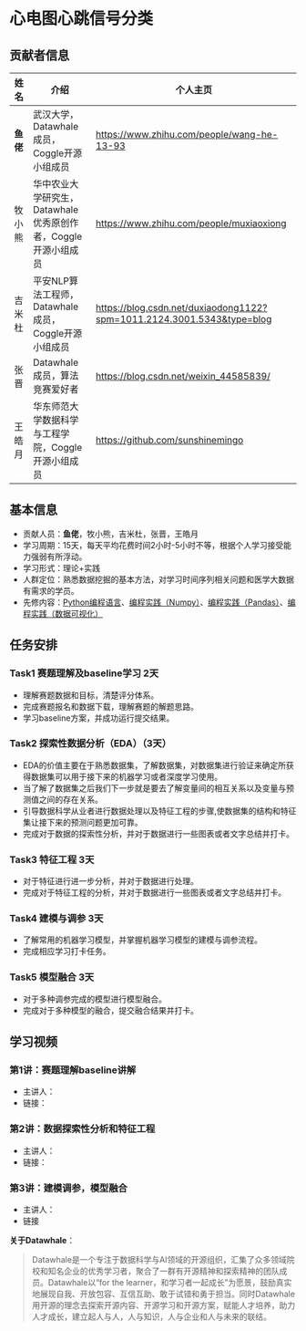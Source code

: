 # 心电图心跳信号分类

## 贡献者信息

| 姓名                 | 介绍                                | 个人主页                                  |
| -------------------- | ----------------------------------- | ----------------------------------------- |
| **鱼佬**                 | 武汉大学，Datawhale成员，Coggle开源小组成员                 | https://www.zhihu.com/people/wang-he-13-93         |
| 牧小熊               | 华中农业大学研究生，Datawhale优秀原创作者，Coggle开源小组成员  | https://www.zhihu.com/people/muxiaoxiong |
| 吉米杜               | 平安NLP算法工程师，Datawhale成员，Coggle开源小组成员         | https://blog.csdn.net/duxiaodong1122?spm=1011.2124.3001.5343&type=blog     |
| 张晋                 | Datawhale成员，算法竞赛爱好者                            |  https://blog.csdn.net/weixin_44585839/        |
| 王皓月               | 华东师范大学数据科学与工程学院，Coggle开源小组成员            |      https://github.com/sunshinemingo    |


## 基本信息

- 贡献人员：**鱼佬**，牧小熊，吉米杜，张晋，王皓月
- 学习周期：15天，每天平均花费时间2小时-5小时不等，根据个人学习接受能力强弱有所浮动。
- 学习形式：理论+实践
- 人群定位：熟悉数据挖掘的基本方法，对学习时间序列相关问题和医学大数据有需求的学员。
- 先修内容：[Python编程语言](https://github.com/datawhalechina/team-learning-program/tree/master/Python-Language)、[编程实践（Numpy）](https://github.com/datawhalechina/team-learning-program/tree/master/IntroductionToNumpy)、[编程实践（Pandas）](https://github.com/datawhalechina/team-learning-program/tree/master/IntroductionToPandas)、[编程实践（数据可视化）](https://github.com/datawhalechina/fantastic-matplotlib)


## 任务安排

### Task1 赛题理解及baseline学习 2天

- 理解赛题数据和目标，清楚评分体系。
- 完成赛题报名和数据下载，理解赛题的解题思路。
- 学习baseline方案，并成功运行提交结果。


### Task2 探索性数据分析（EDA）（3天）

- EDA的价值主要在于熟悉数据集，了解数据集，对数据集进行验证来确定所获得数据集可以用于接下来的机器学习或者深度学习使用。
- 当了解了数据集之后我们下一步就是要去了解变量间的相互关系以及变量与预测值之间的存在关系。
- 引导数据科学从业者进行数据处理以及特征工程的步骤,使数据集的结构和特征集让接下来的预测问题更加可靠。
- 完成对于数据的探索性分析，并对于数据进行一些图表或者文字总结并打卡。

### Task3 特征工程 3天

- 对于特征进行进一步分析，并对于数据进行处理。
- 完成对于特征工程的分析，并对于数据进行一些图表或者文字总结并打卡。

### Task4 建模与调参 3天

- 了解常用的机器学习模型，并掌握机器学习模型的建模与调参流程。
- 完成相应学习打卡任务。

### Task5 模型融合 3天

- 对于多种调参完成的模型进行模型融合。
- 完成对于多种模型的融合，提交融合结果并打卡。

## 学习视频

### 第1讲：赛题理解baseline讲解
- 主讲人：
- 链接：

### 第2讲：数据探索性分析和特征工程
- 主讲人：
- 链接：

### 第3讲：建模调参，模型融合
- 主讲人：
- 链接

**关于Datawhale**：

>Datawhale是一个专注于数据科学与AI领域的开源组织，汇集了众多领域院校和知名企业的优秀学习者，聚合了一群有开源精神和探索精神的团队成员。Datawhale以“for the learner，和学习者一起成长”为愿景，鼓励真实地展现自我、开放包容、互信互助、敢于试错和勇于担当。同时Datawhale 用开源的理念去探索开源内容、开源学习和开源方案，赋能人才培养，助力人才成长，建立起人与人，人与知识，人与企业和人与未来的联结。

​	
